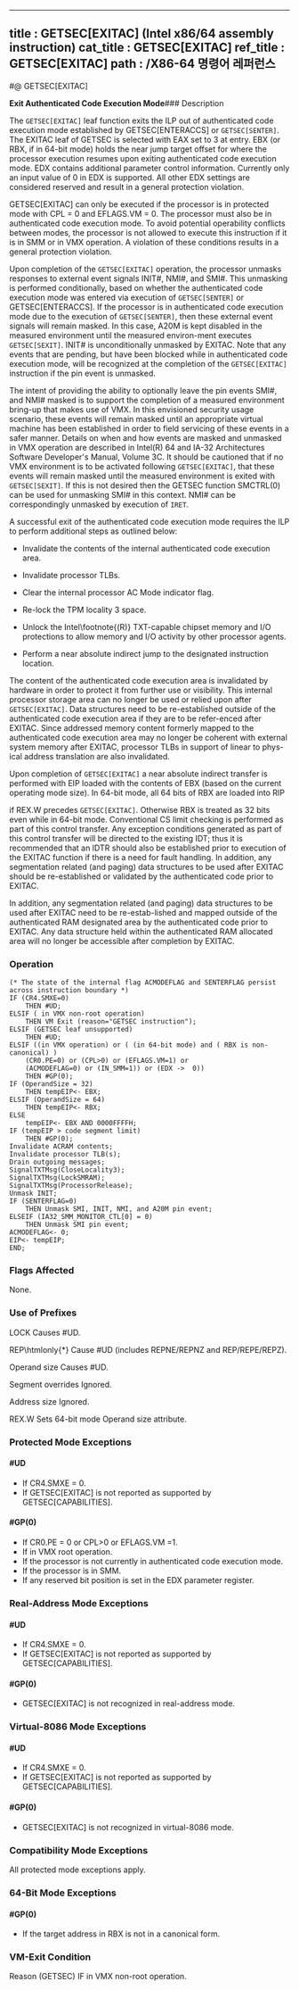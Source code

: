 ----------------------------
title : GETSEC[EXITAC] (Intel x86/64 assembly instruction)
cat_title : GETSEC[EXITAC]
ref_title : GETSEC[EXITAC]
path : /X86-64 명령어 레퍼런스
----------------------------
#@ GETSEC[EXITAC]

**Exit Authenticated Code Execution Mode**### Description


The `GETSEC[EXITAC]` leaf function exits the ILP out of authenticated code execution mode established by GETSEC[ENTERACCS] or `GETSEC[SENTER]`. The EXITAC leaf of GETSEC is selected with EAX set to 3 at entry. EBX (or RBX, if in 64-bit mode) holds the near jump target offset for where the processor execution resumes upon exiting authenticated code execution mode. EDX contains additional parameter control information. Currently only an input value of 0 in EDX is supported. All other EDX settings are considered reserved and result in a general protection violation.

GETSEC[EXITAC] can only be executed if the processor is in protected mode with CPL = 0 and EFLAGS.VM = 0. The processor must also be in authenticated code execution mode. To avoid potential operability conflicts between modes, the processor is not allowed to execute this instruction if it is in SMM or in VMX operation. A violation of these conditions results in a general protection violation.

Upon completion of the `GETSEC[EXITAC]` operation, the processor unmasks responses to external event signals INIT#, NMI#, and SMI#. This unmasking is performed conditionally, based on whether the authenticated code execution mode was entered via execution of `GETSEC[SENTER]` or GETSEC[ENTERACCS]. If the processor is in authenticated code execution mode due to the execution of `GETSEC[SENTER]`, then these external event signals will remain masked. In this case, A20M is kept disabled in the measured environment until the measured environ-ment executes `GETSEC[SEXIT]`. INIT# is unconditionally unmasked by EXITAC. Note that any events that are pending, but have been blocked while in authenticated code execution mode, will be recognized at the completion of the `GETSEC[EXITAC]` instruction if the pin event is unmasked.

The intent of providing the ability to optionally leave the pin events SMI#, and NMI# masked is to support the completion of a measured environment bring-up that makes use of VMX. In this envisioned security usage scenario, these events will remain masked until an appropriate virtual machine has been established in order to field servicing of these events in a safer manner. Details on when and how events are masked and unmasked in VMX operation are described in Intel(R) 64 and IA-32 Architectures Software Developer's Manual, Volume 3C. It should be cautioned that if no VMX environment is to be activated following `GETSEC[EXITAC]`, that these events will remain masked until the measured environment is exited with `GETSEC[SEXIT]`. If this is not desired then the GETSEC function SMCTRL(0) can be used for unmasking SMI# in this context. NMI# can be correspondingly unmasked by execution of `IRET`.

A successful exit of the authenticated code execution mode requires the ILP to perform additional steps as outlined below:

*  Invalidate the contents of the internal authenticated code execution area. 

*  Invalidate processor TLBs. 

*  Clear the internal processor AC Mode indicator flag. 

*  Re-lock the TPM locality 3 space. 

*  Unlock the Intel\footnote{(R)}  TXT-capable chipset memory and I/O protections to allow memory and I/O activity by other processor agents. 

*  Perform a near absolute indirect jump to the designated instruction location.

The content of the authenticated code execution area is invalidated by hardware in order to protect it from further use or visibility. This internal processor storage area can no longer be used or relied upon after `GETSEC[EXITAC]`. Data structures need to be re-established outside of the authenticated code execution area if they are to be refer-enced after EXITAC. Since addressed memory content formerly mapped to the authenticated code execution area may no longer be coherent with external system memory after EXITAC, processor TLBs in support of linear to phys-ical address translation are also invalidated.

Upon completion of `GETSEC[EXITAC]` a near absolute indirect transfer is performed with EIP loaded with the contents of EBX (based on the current operating mode size). In 64-bit mode, all 64 bits of RBX are loaded into RIP 



if REX.W precedes `GETSEC[EXITAC]`. Otherwise RBX is treated as 32 bits even while in 64-bit mode. Conventional CS limit checking is performed as part of this control transfer. Any exception conditions generated as part of this control transfer will be directed to the existing IDT; thus it is recommended that an IDTR should also be established prior to execution of the EXITAC function if there is a need for fault handling. In addition, any segmentation related (and paging) data structures to be used after EXITAC should be re-established or validated by the authenticated code prior to EXITAC. 

In addition, any segmentation related (and paging) data structures to be used after EXITAC need to be re-estab-lished and mapped outside of the authenticated RAM designated area by the authenticated code prior to EXITAC. Any data structure held within the authenticated RAM allocated area will no longer be accessible after completion by EXITAC.


### Operation

```info-verb
(* The state of the internal flag ACMODEFLAG and SENTERFLAG persist across instruction boundary *)
IF (CR4.SMXE=0)
    THEN #UD;
ELSIF ( in VMX non-root operation)
    THEN VM Exit (reason="GETSEC instruction");
ELSIF (GETSEC leaf unsupported)
    THEN #UD;
ELSIF ((in VMX operation) or ( (in 64-bit mode) and ( RBX is non-canonical) )
    (CR0.PE=0) or (CPL>0) or (EFLAGS.VM=1) or
    (ACMODEFLAG=0) or (IN_SMM=1)) or (EDX  ->  0))
    THEN #GP(0);
IF (OperandSize = 32)
    THEN tempEIP<- EBX;
ELSIF (OperandSize = 64)
    THEN tempEIP<- RBX;
ELSE
    tempEIP<- EBX AND 0000FFFFH;
IF (tempEIP > code segment limit)
    THEN #GP(0);
Invalidate ACRAM contents;
Invalidate processor TLB(s);
Drain outgoing messages;
SignalTXTMsg(CloseLocality3);
SignalTXTMsg(LockSMRAM);
SignalTXTMsg(ProcessorRelease);
Unmask INIT;
IF (SENTERFLAG=0)
    THEN Unmask SMI, INIT, NMI, and A20M pin event;
ELSEIF (IA32_SMM_MONITOR_CTL[0] = 0)
    THEN Unmask SMI pin event;
ACMODEFLAG<- 0;
EIP<- tempEIP;
END;
```
### Flags Affected


None.

### Use of Prefixes


LOCK Causes #UD.

REP\htmlonly{*} Cause #UD (includes REPNE/REPNZ and REP/REPE/REPZ).

Operand size Causes #UD.



Segment overrides Ignored.

Address size Ignored.

REX.W Sets 64-bit mode Operand size attribute.


### Protected Mode Exceptions

#### #UD
* If CR4.SMXE = 0.
* If GETSEC[EXITAC] is not reported as supported by GETSEC[CAPABILITIES].

#### #GP(0)
* If CR0.PE = 0 or CPL>0 or EFLAGS.VM =1.
* If in VMX root operation.
* If the processor is not currently in authenticated code execution mode.
* If the processor is in SMM.
* If any reserved bit position is set in the EDX parameter register.

### Real-Address Mode Exceptions

#### #UD
* If CR4.SMXE = 0.
* If GETSEC[EXITAC] is not reported as supported by GETSEC[CAPABILITIES].

#### #GP(0)
* GETSEC[EXITAC] is not recognized in real-address mode.

### Virtual-8086 Mode Exceptions

#### #UD
* If CR4.SMXE = 0.
* If GETSEC[EXITAC] is not reported as supported by GETSEC[CAPABILITIES].

#### #GP(0)
* GETSEC[EXITAC] is not recognized in virtual-8086 mode.

### Compatibility Mode Exceptions



All protected mode exceptions apply.


### 64-Bit Mode Exceptions

#### #GP(0)
* If the target address in RBX is not in a canonical form.
### VM-Exit Condition


Reason (GETSEC) IF in VMX non-root operation.

